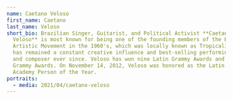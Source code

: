 ```yaml
---
name: Caetano Veloso
first_name: Caetano
last_name: Veloso
short_bio: Brazilian Singer, Guitarist, and Political Activist **Caetano
  Veloso** is most known for being one of the founding members of the Brazilian
  Artistic Movement in the 1960's, which was locally known as Tropicalismo. He
  has remained a constant creative influence and best-selling performing artist
  and composer ever since. Veloso has won nine Latin Grammy Awards and two
  Grammy Awards. On November 14, 2012, Veloso was honored as the Latin Recording
  Academy Person of the Year.
portraits:
  - media: 2021/04/caetano-veloso
---
```

